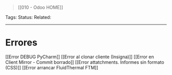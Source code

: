 > [[010 - Odoo HOME]]

Tags: 
Status: 
Related: 

___

# Errores

[[Error DEBUG PyCharm]]
[[Error al clonar cliente (Insigna)]]
[[Error en Client Mirror - Commit borrado]]
[[Error attatchments. Informes sin formato (CSS)]]
[[Error arrancar FluidThermal FTM]]